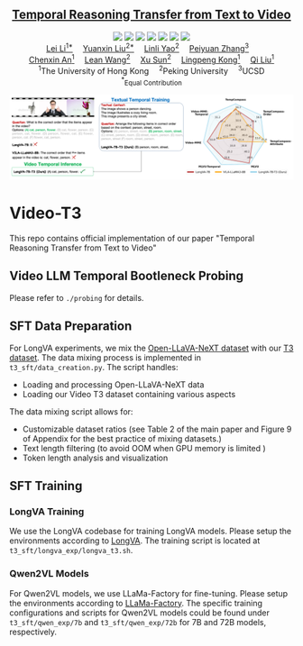 <h2 align="center"> <a href="https://video-t3.github.io/">Temporal Reasoning Transfer from Text to Video</a></h2>

<div align="center">
    <a href='https://arxiv.org/pdf/2410.06166'><img src='https://img.shields.io/badge/ArXiv-2410.06166-red'></a>
    <a href='https://video-t3.github.io/'><img src='https://img.shields.io/badge/Project-Page-Green'></a>
    <a href='https://huggingface.co/datasets/MMInstruction/Video-T3-QA'><img src='https://img.shields.io/badge/🤗-Video_T3_Training_Data-green'></a>
    <a href='https://huggingface.co/datasets/tobiaslee/text_temporal'><img src='https://img.shields.io/badge/🤗-Textual_Probing_Data-green'></a>
    <a href='https://huggingface.co/datasets/lyx97/t3_probing_data'><img src='https://img.shields.io/badge/🤗-Probing_Videos-green'></a>
    <a href='https://huggingface.co/MMInstruction/LongVA-7B-Video-T3'><img src='https://img.shields.io/badge/🤗-LongVA_7B_T3-blue'></a>
    <a href='https://huggingface.co/MMInstruction/Qwen2-VL-72B-Video-T3'><img src='https://img.shields.io/badge/🤗-Qwen2_VL_72B_T3-blue'></a>
</div>

<div>
<div align="center">
    <a href='https://lilei-nlp.github.io/' target='_blank'>Lei Li<sup>1*</sup></a> 
    <a href='https://llyx97.github.io/' target='_blank'>Yuanxin Liu<sup>2*</sup></a> 
    <a href='https://yaolinli.github.io/' target='_blank'>Linli Yao<sup>2</sup></a> 
    <a href='https://veiled-texture-20c.notion.site/Perry-Peiyuan-Zhang-ab24b48621c9491db767a76df860873a' target='_blank'>Peiyuan Zhang<sup>3</sup></a> 
    </br>
    <a href='https://scholar.google.com.hk/citations?user=fY69CxIAAAAJ' target='_blank'>Chenxin An<sup>1</sup></a> 
    <a href='https://leanwang326.github.io/.github.io/' target='_blank'>Lean Wang<sup>2</sup></a> 
    <a href='https://xusun26.github.io/' target='_blank'>Xu Sun<sup>2</sup></a> 
    <a href='https://ikekonglp.github.io/' target='_blank'>Lingpeng Kong<sup>1</sup></a> 
    <a href='https://leuchine.github.io/' target='_blank'>Qi Liu<sup>1</sup></a>
</div>
<div>
<div align="center">
    <sup>1</sup>The University of Hong Kong 
    <sup>2</sup>Peking University 
    <sup>3</sup>UCSD
</div>
<div align="center">
    <sup>*</sup><small>Equal Contribution</small>
</div>

![](./assets/teaser.png)

# Video-T3

This repo contains official implementation of our paper "Temporal Reasoning Transfer from Text to Video"

## Video LLM Temporal Bootleneck Probing

Please refer to `./probing` for details.

## SFT Data Preparation 

For LongVA experiments, we mix the [Open-LLaVA-NeXT dataset](https://huggingface.co/datasets/Lin-Chen/Open-LLaVA-NeXT-mix1M) with our [T3 dataset](https://huggingface.co/datasets/MMInstruction/Video-T3-QA). The data mixing process is implemented in `t3_sft/data_creation.py`. The script handles:

- Loading and processing Open-LLaVA-NeXT data
- Loading our Video T3 dataset containing various aspects

The data mixing script allows for:

- Customizable dataset ratios (see Table 2 of the main paper and Figure 9 of Appendix for the best practice of mixing datasets.)
- Text length filtering (to avoid OOM when GPU memory is limited )
- Token length analysis and visualization

## SFT Training

### LongVA Training

We use the LongVA codebase for training LongVA models. Please setup the environments according to [LongVA](https://github.com/EvolvingLMMs-Lab/LongVA). The training script is located at `t3_sft/longva_exp/longva_t3.sh`.

### Qwen2VL Models

For Qwen2VL models, we use LLaMa-Factory for fine-tuning. Please setup the environments according to [LLaMa-Factory](https://github.com/hiyouga/LLaMA-Factory). The specific training configurations and scripts for Qwen2VL models could be found under `t3_sft/qwen_exp/7b` and `t3_sft/qwen_exp/72b` for 7B and 72B models, respectively.
